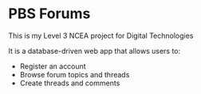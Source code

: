 # PBS Forums

This is my Level 3 NCEA project for Digital Technologies

It is a database-driven web app that allows users to:

- Register an account
- Browse forum topics and threads
- Create threads and comments
